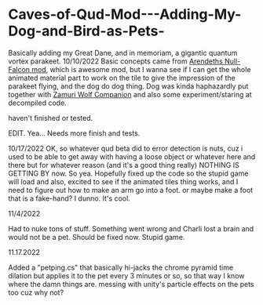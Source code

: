 # Caves-of-Qud-Mod---Adding-My-Dog-and-Bird-as-Pets-
Basically adding my Great Dane, and in memoriam, a gigantic quantum vortex parakeet.  10/10/2022
Basic concepts came from [Arendeths Null-Falcon mod](https://steamcommunity.com/sharedfiles/filedetails/?id=2626636825), which is awesome mod, but I wanna see if I can get the whole animated material part to work on the tile to give the impression of the parakeet flying, and the dog do dog thing.  Dog was kinda haphazardly put together with [Zamuri Wolf Companion](https://steamcommunity.com/workshop/browse/?appid=333640&searchtext=zamuri&childpublishedfileid=0&browsesort=textsearch&section=items&created_date_range_filter_start=0&created_date_range_filter_end=0&updated_date_range_filter_start=0&updated_date_range_filter_end=0) and also some experiment/staring at decompiled code.

haven't finished or tested.

EDIT.  Yea... Needs more finish and tests.

10/17/2022
OK, so whatever qud beta did to error detection is nuts, cuz i used to be able to get away with having a loose object or whatever here and there but for whatever reason (and it's a good thing really) NOTHING IS GETTING BY now.  So yea.  Hopefully fixed up the code so the stupid game will load and also, excited to see if the animated tiles thing works, and I need to figure out how to make an arm go into a foot.  or maybe make a foot that is a fake-hand?  I dunno.  It's cool.  

11/4/2022  

Had to nuke tons of stuff.  Something went wrong and Charli lost a brain and would not be a pet.  Should be fixed now.  Stupid game.

11.17.2022

Added a "petping.cs" that basically hi-jacks the chrome pyramid time dilation but applies it to the pet every 3 minutes or so, so that way I know where the damn things are.  messing with unity's particle effects on the pets too cuz why not?
